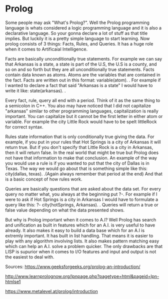 # Prolog
Some people may ask "What's Prolog?". Well the Prolog programming language is whats considered a logic programming language and it is also a declarative language. So your gonna declare a lot of stuff as that title implies. But luckily it is a pretty simple language to start learning. Now prolog consists of 3 things: Facts, Rules, and Queries. It has a huge role when it comes to Artificaial Intelligence.

Facts are basically unconditionally true statements. For example we can say that Arkansas is a state, a state is part of the U.S, the U.S is a county, and so on and so forth but they are all unconditionally true statements. Facts contain data known as atoms. Atoms are the variables that are contained in the fact. Facts are written out in this format: variable(atom). . For example if I wanted to declare a fact that said "Arkansas is a state" I would have to write it like: state(arkansas). .

Every fact, rule, query all end with a period. Think of it as the same thing to a semicolon in C++. You also may have noticed that I did not capitalize "arkansas" similar to other programming languages, capitalization is really important. You can capitalize but it cannot be the first letter in either atom or variable. For example the city Little Rock would have to be spelt littleRock for correct syntax.

Rules state information that is only conditionally true giving the data. For example, if you put in your rules that Hot Springs is a city of Arkansas it will return true. But if you don't specify that Little Rock is a city in Arkansas, then it will return false. In the real world that might be true but Prolog does not have that information to make that conclusion. An example of the way you would use a rule is if you wanted to put that the city of Dallas is in Texas. The way we would go about that is something simple like this: city(dallas, texas). .(Again always remember that period at the end) And that is a basic concept of how rules work.

Queries are basically questions that are asked about the data set. For every query no matter what, you always at the beginning put ?-. For example if I were to ask if Hot Springs is a city in Arkansas I would have to formulate a query like this: ?- city(hotSprings, Arkansas). . Queries will return a true or false value depending on what the data presented shows.

But why is Prolog important when it comes to A.I? Well Prolog has search and unification as built in features which for an A.I. is very useful to have already. It also makes it easy to build a data base which for an A.I is extremly important. It has built in list handling. That means it is easier to play with any algorithm involving lists. It also makes pattern matching easy which can help an A.I. solve a problem quicker. The only drawbacks are that LISP is supurior when it comes to I/O features and input and output is not the easiest to deal with.


Sources:
https://www.geeksforgeeks.org/prolog-an-introduction/

http://www.learnprolognow.org/lpnpage.php?pagetype=html&pageid=lpn-htmlse1

https://www.metalevel.at/prolog/introduction
